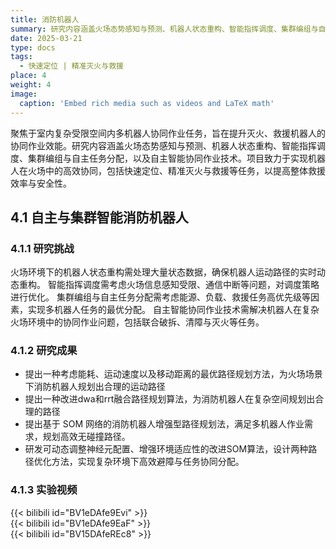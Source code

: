 ```yaml
---
title: 消防机器人
summary: 研究内容涵盖火场态势感知与预测、机器人状态重构、智能指挥调度、集群编组与自主任务分配，以及自主智能协同作业技术.
date: 2025-03-21
type: docs
tags:
  - 快速定位 | 精准灭火与救援
place: 4
weight: 4
image:
  caption: 'Embed rich media such as videos and LaTeX math'
---
```

聚焦于室内复杂受限空间内多机器人协同作业任务，旨在提升灭火、救援机器人的协同作业效能。研究内容涵盖火场态势感知与预测、机器人状态重构、智能指挥调度、集群编组与自主任务分配，以及自主智能协同作业技术。项目致力于实现机器人在火场中的高效协同，包括快速定位、精准灭火与救援等任务，以提高整体救援效率与安全性。

## 4.1 自主与集群智能消防机器人

### 4.1.1 研究挑战

火场环境下的机器人状态重构需处理大量状态数据，确保机器人运动路径的实时动态重构。
智能指挥调度需考虑火场信息感知受限、通信中断等问题，对调度策略进行优化。
集群编组与自主任务分配需考虑能源、负载、救援任务高优先级等因素，实现多机器人任务的最优分配。
自主智能协同作业技术需解决机器人在复杂火场环境中的协同作业问题，包括联合破拆、清障与灭火等任务。

### 4.1.2 研究成果

- 提出一种考虑能耗、运动速度以及移动距离的最优路径规划方法，为火场场景下消防机器人规划出合理的运动路径
- 提出一种改进dwa和rrt融合路径规划算法，为消防机器人在复杂空间规划出合理的路径
- 提出基于 SOM 网络的消防机器人增强型路径规划法，满足多机器人作业需求，规划高效无碰撞路径。
- 研发可动态调整神经元配置、增强环境适应性的改进SOM算法，设计两种路径优化方法，实现复杂环境下高效避障与任务协同分配。

### 4.1.3 实验视频

{{< bilibili id="BV1eDAfe9Evi"  >}}
<br />
{{< bilibili id="BV1eDAfe9EaF" >}}
<br />
{{< bilibili id="BV15DAfeREc8"  >}}
